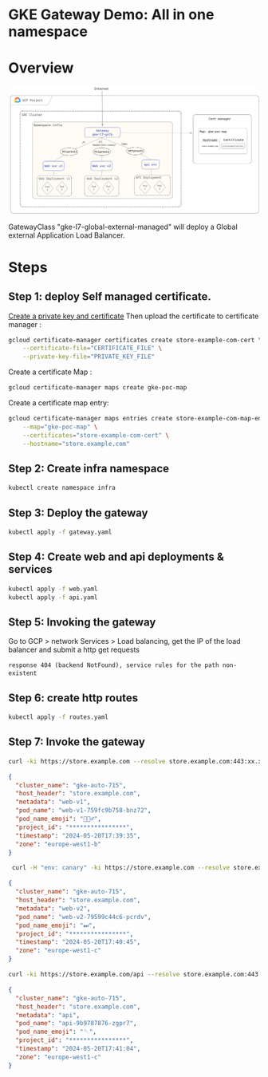 # GKE Gateway Demo: All in one namespace

# Overview

![](gke-gateway-api-demo-01.png)

GatewayClass "gke-l7-global-external-managed" will deploy a Global external Application Load Balancer.

# Steps

## Step 1: deploy Self managed certificate.

[Create a private key and certificate](https://cloud.google.com/load-balancing/docs/ssl-certificates/self-managed-certs#create-key-and-cert) Then upload the certificate to certificate manager :

```bash
gcloud certificate-manager certificates create store-example-com-cert \
    --certificate-file="CERTIFICATE_FILE" \
    --private-key-file="PRIVATE_KEY_FILE"
```

Create a certificate Map :

```bash
gcloud certificate-manager maps create gke-poc-map
```

Create a certificate map entry:

```bash
gcloud certificate-manager maps entries create store-example-com-map-entry \
    --map="gke-poc-map" \
    --certificates="store-example-com-cert" \
    --hostname="store.example.com"
```

## Step 2: Create infra namespace

```bash
kubectl create namespace infra
```

## Step 3: Deploy the gateway

```bash
kubectl apply -f gateway.yaml
```

## Step 4: Create web and api deployments & services

```bash
kubectl apply -f web.yaml
kubectl apply -f api.yaml
```

## Step 5: Invoking the gateway

Go to GCP > network Services > Load balancing, get the IP of the load balancer and submit a http get requests

```
response 404 (backend NotFound), service rules for the path non-existent
```

## Step 6: create http routes

```bash
kubectl apply -f routes.yaml
```

## Step 7: Invoke the gateway

```bash
curl -ki https://store.example.com --resolve store.example.com:443:xx.xx.xx.xx
```

```json
{
  "cluster_name": "gke-auto-715",
  "host_header": "store.example.com",
  "metadata": "web-v1",
  "pod_name": "web-v1-759fc9b758-bnz72",
  "pod_name_emoji": "🤦🏼‍♂",
  "project_id": "****************",
  "timestamp": "2024-05-20T17:39:35",
  "zone": "europe-west1-b"
}
```

```bash
 curl -H "env: canary" -ki https://store.example.com --resolve store.example.com:443:xx.xx.xx.xx
```

```json
{
  "cluster_name": "gke-auto-715",
  "host_header": "store.example.com",
  "metadata": "web-v2",
  "pod_name": "web-v2-79599c44c6-pcrdv",
  "pod_name_emoji": "⏭",
  "project_id": "****************",
  "timestamp": "2024-05-20T17:40:45",
  "zone": "europe-west1-c"
}
```

```bash
curl -ki https://store.example.com/api --resolve store.example.com:443:xx.xx.xx.xx
```

```json
{
  "cluster_name": "gke-auto-715",
  "host_header": "store.example.com",
  "metadata": "api",
  "pod_name": "api-9b9787876-zgpr7",
  "pod_name_emoji": "🪡",
  "project_id": "****************",
  "timestamp": "2024-05-20T17:41:04",
  "zone": "europe-west1-c"
}
```
